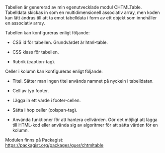 Tabellen är genererad av min egenutvecklade modul CHTMLTable. Tabelldata skickas in
som en multidimensionell associativ array, men koden kan lätt ändras till att ta
emot tabelldata i form av ett objekt som innehåller en associativ array.

Tabellen kan konfigureras enligt följande:

* CSS id för tabellen. Grundvärdet är html-table.

* CSS klass för tabellen.

* Rubrik (caption-tag).


Celler i kolumn kan konfigureras enligt följande:

* Titel. Sätter man ingen titel används namnet på nyckeln i tabelldatan.

* Cell av typ footer.

* Lägga in ett värde i footer-cellen.

* Sätta i hop celler (colspan-tag).

* Använda funktioner för att hantera cellvärden. Gör det möjligt att lägga till
HTML-kod eller använda sig av algoritmer för att sätta värden för en kolumn.


Modulen finns på Packagist: <https://packagist.org/packages/guer/chtmltable>
